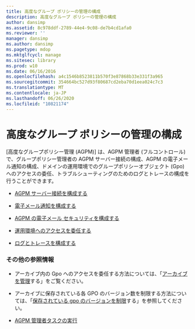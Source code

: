 ```yaml
---
title: 高度なグループ ポリシーの管理の構成
description: 高度なグループ ポリシーの管理の構成
author: dansimp
ms.assetid: 8c978ddf-2789-44e4-9c08-de7b4cd1afa0
ms.reviewer: ''
manager: dansimp
ms.author: dansimp
ms.pagetype: mdop
ms.mktglfcycl: manage
ms.sitesec: library
ms.prod: w10
ms.date: 06/16/2016
ms.openlocfilehash: a4c1546b8523811b570f3e87868b33e331f3a965
ms.sourcegitcommit: 354664bc527d93f80687cd2eba70d1eea024c7c3
ms.translationtype: MT
ms.contentlocale: ja-JP
ms.lasthandoff: 06/26/2020
ms.locfileid: "10821174"
---
```

# 高度なグループ ポリシーの管理の構成


[高度なグループポリシー管理 (AGPM)] は、AGPM 管理者 (フルコントロール) で、グループポリシー管理者の AGPM サーバー接続の構成、AGPM の電子メール通知の構成、ドメインの運用環境でのグループポリシーオブジェクト (Gpo) へのアクセスの委任、トラブルシューティングのためのログとトレースの構成を行うことができます。

-   [AGPM サーバー接続を構成する](configure-agpm-server-connections-agpm40.md)

-   [電子メール通知を構成する](configure-e-mail-notification-agpm40.md)

-   [AGPM の電子メール セキュリティを構成する](configure-e-mail-security-for-agpm-agpm40.md)

-   [運用環境へのアクセスを委任する](delegate-access-to-the-production-environment-agpm40.md)

-   [ログとトレースを構成する](configure-logging-and-tracing-agpm40.md)

### その他の参照情報

-   アーカイブ内の Gpo へのアクセスを委任する方法については、「[アーカイブを管理](managing-the-archive-agpm40.md)する」をご覧ください。

-   アーカイブに保存されている各 GPO のバージョン数を制限する方法については、「[保存されている gpo のバージョンを制限](limit-the-gpo-versions-stored-agpm40.md)する」を参照してください。

-   [AGPM 管理者タスクの実行](performing-agpm-administrator-tasks-agpm40.md)

 

 





